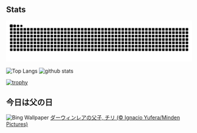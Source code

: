 ## Stats
<picture>
  <source media="(prefers-color-scheme: dark)" srcset="https://raw.githubusercontent.com/ba230t/ba230t/output/github-contribution-grid-snake-dark.svg">
  <source media="(prefers-color-scheme: light)" srcset="https://raw.githubusercontent.com/ba230t/ba230t/output/github-contribution-grid-snake.svg">
  <img alt="github contribution grid snake animation" src="https://raw.githubusercontent.com/ba230t/ba230t/output/github-contribution-grid-snake.svg">
</picture>

<p align="left">
  <img alt="Top Langs" height="150px" src="https://github-readme-stats.vercel.app/api/top-langs/?username=ba230t&layout=compact&theme=transparent" />
  <img alt="github stats" height="150px" src="https://github-readme-stats.vercel.app/api?username=ba230t&theme=transparent" />
</p>

[![trophy](https://github-profile-trophy.vercel.app/?username=ba230t&theme=transparent&column=7)](https://github.com/ryo-ma/github-profile-trophy)


<!-- Bing Wallpaper Start -->
## 今日は父の日
![Bing Wallpaper](https://www.bing.com/th?id=OHR.RheaDad_JA-JP7457572073_1920x1080.jpg&rf=LaDigue_1920x1080.jpg&pid=hp)
[ダーウィンレアの父子, チリ (© Ignacio Yufera/Minden Pictures)](https://www.bing.com/search?q=%E7%88%B6%E3%81%AE%E6%97%A5&form=hpcapt&filters=HpDate%3a%2220250614_1500%22)
<!-- Bing Wallpaper End -->
